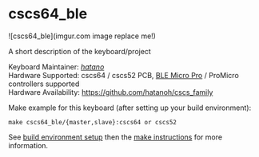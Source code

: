# cscs64_ble

![cscs64_ble](imgur.com image replace me!)

A short description of the keyboard/project

Keyboard Maintainer: [_hatano_](https://github.com/hatanoh)  
Hardware Supported: cscs64 / cscs52 PCB, [BLE Micro Pro](https://github.com/sekigon-gonnoc/BLE-Micro-Pro) / ProMicro controllers supported  
Hardware Availability: https://github.com/hatanoh/cscs_family

Make example for this keyboard (after setting up your build environment):

    make cscs64_ble/{master,slave}:cscs64 or cscs52

See [build environment setup](https://docs.qmk.fm/build_environment_setup.html) then the [make instructions](https://docs.qmk.fm/make_instructions.html) for more information.
